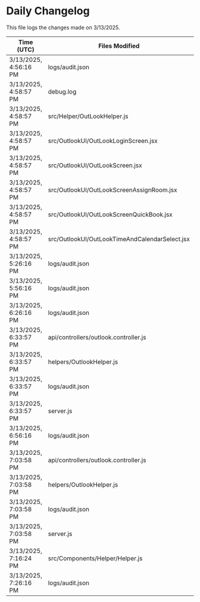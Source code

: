 # Daily Changelog

This file logs the changes made on 3/13/2025.

| Time (UTC)             | Files Modified                    | Changes (Addition/Deletion) |
|------------------------|-----------------------------------|-----------------------------|
| 3/13/2025, 4:56:16 PM | logs/audit.json | 5 Additions & 5 Deletions |
| 3/13/2025, 4:58:57 PM | debug.log | 6 Additions & 0 Deletions|
| 3/13/2025, 4:58:57 PM | src/Helper/OutLookHelper.js | 16 Additions & 3 Deletions|
| 3/13/2025, 4:58:57 PM | src/OutlookUI/OutLookLoginScreen.jsx | 4 Additions & 1 Deletions|
| 3/13/2025, 4:58:57 PM | src/OutlookUI/OutLookScreen.jsx | 7 Additions & 3 Deletions|
| 3/13/2025, 4:58:57 PM | src/OutlookUI/OutLookScreenAssignRoom.jsx | 1 Additions & 1 Deletions|
| 3/13/2025, 4:58:57 PM | src/OutlookUI/OutLookScreenQuickBook.jsx | 23 Additions & 8 Deletions|
| 3/13/2025, 4:58:57 PM | src/OutlookUI/OutLookTimeAndCalendarSelect.jsx | 0 Additions & 0 Deletions|
| 3/13/2025, 5:26:16 PM | logs/audit.json | 5 Additions & 5 Deletions|
| 3/13/2025, 5:56:16 PM | logs/audit.json | 5 Additions & 5 Deletions|
| 3/13/2025, 6:26:16 PM | logs/audit.json | 5 Additions & 5 Deletions|
| 3/13/2025, 6:33:57 PM | api/controllers/outlook.controller.js | 24 Additions & 13 Deletions|
| 3/13/2025, 6:33:57 PM | helpers/OutlookHelper.js | 1 Additions & 1 Deletions|
| 3/13/2025, 6:33:57 PM | logs/audit.json | 15 Additions & 15 Deletions|
| 3/13/2025, 6:33:57 PM | server.js | 0 Additions & 3 Deletions|
| 3/13/2025, 6:56:16 PM | logs/audit.json | 5 Additions & 5 Deletions|
| 3/13/2025, 7:03:58 PM | api/controllers/outlook.controller.js | 24 Additions & 13 Deletions|
| 3/13/2025, 7:03:58 PM | helpers/OutlookHelper.js | 1 Additions & 1 Deletions|
| 3/13/2025, 7:03:58 PM | logs/audit.json | 15 Additions & 15 Deletions|
| 3/13/2025, 7:03:58 PM | server.js | 0 Additions & 3 Deletions|
| 3/13/2025, 7:16:24 PM | src/Components/Helper/Helper.js | 1 Additions & 1 Deletions|
| 3/13/2025, 7:26:16 PM | logs/audit.json | 5 Additions & 5 Deletions|

